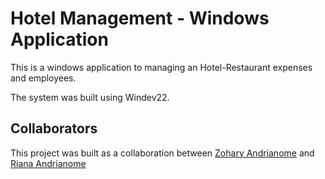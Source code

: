 # Hotel Management - Windows Application
This is a windows application to managing an Hotel-Restaurant expenses and employees. 

The system was built using Windev22. 

## Collaborators

This project was built as a collaboration between 
[Zohary Andrianome](https://zoharyandrianome-portfolio.netlify.com/)
and
[Riana Andrianome](https://rianaandrianomeportfolio.netlify.com/)
